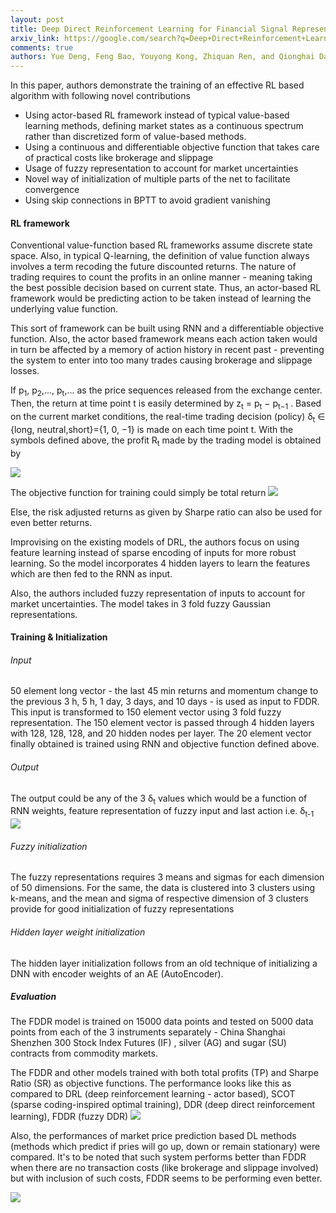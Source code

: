 ```yaml
---
layout: post
title: Deep Direct Reinforcement Learning for Financial Signal Representation and Trading
arxiv_link: https://google.com/search?q=Deep+Direct+Reinforcement+Learning+for+Financial+Signal+Representation+and+Trading.
comments: true
authors: Yue Deng, Feng Bao, Youyong Kong, Zhiquan Ren, and Qionghai Dai, Senior Member, IEEE
---
```

In this paper, authors demonstrate the training of an effective RL based algorithm with following novel contributions
- Using actor-based RL framework instead of typical value-based learning methods, defining market states as a continuous spectrum rather than discretized form of value-based methods.
- Using a continuous and differentiable objective function that takes care of practical costs like brokerage and slippage
- Usage of fuzzy representation to account for market uncertainties
- Novel way of initialization of multiple parts of the net to facilitate convergence
- Using skip connections in BPTT to avoid gradient vanishing

#### RL framework

Conventional value-function based RL frameworks assume discrete state space. Also, in typical Q-learning, the definition of value function always involves a term recoding the future discounted returns. The nature of trading requires to count the profits in an online manner - meaning taking the best possible decision based on current state. Thus, an actor-based RL framework would be predicting action to be taken instead of learning the underlying value function.

This sort of framework can be built using RNN and a differentiable objective function. Also, the actor based framework means each action taken would in turn be affected by a memory of action history in recent past - preventing the system to enter into too many trades causing brokerage and slippage losses.

If p<sub>1</sub>, p<sub>2</sub>,..., p<sub>t</sub>,... as the price sequences released from the exchange center. Then, the return at time point t is easily determined by z<sub>t</sub> = p<sub>t</sub> − p<sub>t−1</sub> . Based on the current market conditions, the real-time trading
decision (policy) δ<sub>t</sub> ∈ {long, neutral,short}={1, 0, −1} is made on each time point t. With the symbols defined above, the profit R<sub>t</sub> made by the trading model is obtained by

![](http://imgur.com/kVJp6sl.png)

The objective function for training could simply be total return
![](http://imgur.com/yDbeubZ.png)

Else, the risk adjusted returns as given by Sharpe ratio can also be used for even better returns.

Improvising on the existing models of DRL, the authors focus on using feature learning instead of sparse encoding of inputs for more robust learning. So the model incorporates 4 hidden layers to learn the features which are then fed to the RNN as input.


Also, the authors included fuzzy representation of inputs to account for market uncertainties. The model takes in 3 fold fuzzy Gaussian representations.


#### Training & Initialization

###### Input

50 element long vector - the last 45 min returns and momentum change to the previous 3 h, 5 h, 1 day, 3 days, and 10 days - is used as input to FDDR. This input is transformed to 150 element vector using 3 fold fuzzy representation. The 150 element vector is passed through 4 hidden layers with 128, 128, 128, and 20 hidden nodes per layer. The 20 element vector finally obtained is trained using RNN and objective function defined above.

###### Output

The output could be any of the 3 δ<sub>t</sub> values which would be a function of RNN weights, feature representation of fuzzy input and last action i.e. δ<sub>t-1</sub>
![](http://imgur.com/zz8gGxo.png)

###### Fuzzy initialization

The fuzzy representations requires 3 means and sigmas for each dimension of 50 dimensions. For the same, the data is clustered into 3 clusters using k-means, and the mean and sigma of respective dimension of 3 clusters provide for good initialization of fuzzy representations

###### Hidden layer weight initialization

The hidden layer initialization follows from an old technique of initializing a DNN with encoder weights of an AE (AutoEncoder).

##### Evaluation

The FDDR model is trained on 15000 data points and tested on 5000 data points from each of  the 3 instruments separately - China Shanghai Shenzhen 300 Stock Index Futures (IF) , silver (AG) and sugar (SU) contracts from commodity markets.

The FDDR and other models trained with both total profits (TP) and Sharpe Ratio (SR) as objective functions. The performance looks like this as compared to DRL (deep reinforcement learning - actor based), SCOT (sparse coding-inspired optimal training), DDR (deep direct reinforcement learning), FDDR (fuzzy DDR)
![](http://i.imgur.com/aKeXmhv.png)

Also, the performances of market price prediction based DL methods (methods which predict if pries will go up, down or remain stationary) were compared. It's to be noted that such system performs better than FDDR when there are no transaction costs (like brokerage and slippage involved) but with inclusion of such costs, FDDR seems to be performing even better.

![](http://imgur.com/I4SQzZz.png)
